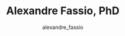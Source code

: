 ---
# this is autogenerated: do not edit
title: Alexandre Fassio, PhD
author: alexandre_fassio
layout: author-bio
jobtitle: Senior Scientist I, Computational Antibody Design
bio: Metaphore Biotechnologies
type: alumn
excerpt: "Visiting [CAPES Scholar](https://www.iie.org/Programs/CAPES), 2018-2019. Alexandre was a visiting scholar from the Federal University of Minas Gerais, Brazil. H"
header:
  teaser: /assets/images/people/bio-fassio.jpg
papers: 
    - title: Prioritizing Virtual Screening with Interpretable Interaction Fingerprints
      excerpt: <u>Fassio AV</u>, Shub L, Ponzoni L, McKinley J, O'Meara MJ, Ferreira RS, Keiser MJ, de Melo Minardi RC. __J Chem Inf Model__. 2022 Sep 26.
      link: "https://doi.org/10.1021/acs.jcim.2c00695"

---